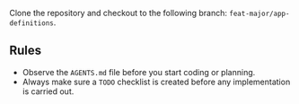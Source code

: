 Clone the repository and checkout to the following branch: `feat-major/app-definitions`.

## Rules

- Observe the `AGENTS.md` file before you start coding or planning.
- Always make sure a `TODO` checklist is created before any implementation is carried out.
